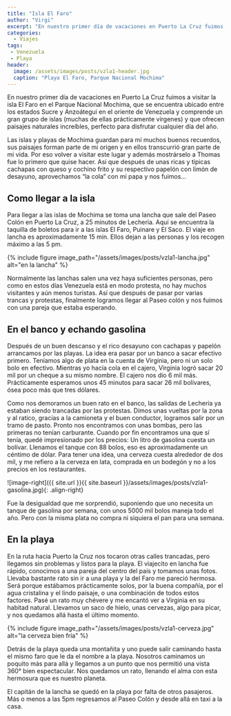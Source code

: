 ```yaml
---
title: "Isla El Faro"
author: "Virgi"
excerpt: "En nuestro primer día de vacaciones en Puerto La Cruz fuimos a visitar la isla El Faro en el Parque Nacional Mochima..."
categories: 
  - Viajes
tags: 
 - Venezuela
 - Playa
header:
  image: /assets/images/posts/vzla1-header.jpg
  caption: "Playa El Faro, Parque Nacional Mochima"
---
```


En nuestro primer día de vacaciones en Puerto La Cruz fuimos a visitar la isla El Faro en el Parque Nacional Mochima, que se encuentra ubicado entre los estados Sucre y Anzoátegui en el oriente de Venezuela y comprende un gran grupo de islas (muchas de ellas prácticamente vírgenes) y que ofrecen paisajes naturales increíbles, perfecto para disfrutar cualquier día del año. 

Las islas y playas de Mochima guardan para mí muchos buenos recuerdos, sus paisajes forman parte de mi origen y en ellos transcurrió gran parte de mi vida. Por eso volver a visitar este lugar y además mostrárselo a Thomas fue lo primero que quise hacer. Así que después de unas ricas y típicas cachapas con queso y cochino frito y su respectivo papelón con limón de desayuno, aprovechamos “la cola” con mi papa y nos fuimos… 

## Como llegar a la isla

Para llegar a las islas de Mochima se toma una lancha que sale del Paseo Colón en Puerto La Cruz, a 25 minutos de Lechería. Aquí se encuentra la taquilla de boletos para ir a las islas El Faro, Puinare y El Saco. El viaje en lancha es aproximadamente 15 min. Ellos dejan a las personas y los recogen máximo a las 5 pm. 


{% include figure image_path="/assets/images/posts/vzla1-lancha.jpg" alt="en la lancha" %} 


Normalmente las lanchas salen una vez haya suficientes personas, pero como en estos días Venezuela está en modo protesta, no hay muchos visitantes y aún menos turistas. Así que después de pasar por varias trancas y protestas, finalmente logramos llegar al Paseo colón y nos fuimos con una pareja que estaba esperando. 


## En el banco y echando gasolina

Después de un buen descanso y el rico desayuno con cachapas y papelón arrancamos por las playas. La idea era pasar por un banco a sacar efectivo primero. Teníamos algo de plata en la cuenta de Virginia, pero ni un solo bolo en efectivo. Mientras yo hacía cola en el cajero, Virginia logró sacar 20 mil por un cheque a su mismo nombre. El cajero nos dio 6 mil más. Prácticamente esperamos unos 45 minutos para sacar 26 mil bolívares, ósea poco más que tres dólares.

Como nos demoramos un buen rato en el banco, las salidas de Lechería ya estaban siendo trancadas por las protestas. Dimos unas vueltas por la zona y al ratico, gracias a la camioneta y el buen conductor, logramos salir por un tramo de pasto. Pronto nos encontramos con unas bombas, pero las primeras no tenían carburante. Cuando por fin encontramos una que sí tenía, quedé impresionado por los precios: Un litro de gasolina cuesta un bolívar. Llenamos el tanque con 88 bolos, eso es aproximadamente un céntimo de dólar. Para tener una idea, una cerveza cuesta alrededor de dos mil, y me refiero a la cerveza en lata, comprada en un bodegón y no a los precios en los restaurantes.


![image-right]({{ site.url }}{{ site.baseurl }}/assets/images/posts/vzla1-gasolina.jpg){: .align-right}

Fue la desigualdad que me sorprendió, suponiendo que uno necesita un tanque de gasolina por semana, con unos 5000 mil bolos maneja todo el año. Pero con la misma plata no compra ni siquiera el pan para una semana. 

## En la playa 

En la ruta hacia Puerto la Cruz nos tocaron otras calles trancadas, pero llegamos sin problemas y listos para la playa. El viajecito en lancha fue rápido, conocimos a una pareja del centro del país y tomamos unas fotos. Llevaba bastante rato sin ir a una playa y la del Faro me pareció hermosa. Será porque estábamos prácticamente solos, por la buena compañía, por el agua cristalina y el lindo paisaje, o una combinación de todos estos factores. Pasé un rato muy chévere y me encantó ver a Virginia en su habitad natural. Llevamos un saco de hielo, unas cervezas, algo para picar, y nos quedamos allá hasta el último momento.


{% include figure image_path="/assets/images/posts/vzla1-cerveza.jpg" alt="la cerveza bien fría" %} 


Detrás de la playa queda una montañita y uno puede salir caminando hasta el mismo faro que le da el nombre a la playa. Nosotros caminamos un poquito más para allá y llegamos a un punto que nos permitió una vista 360° bien espectacular. Nos quedamos un rato, llenando el alma con esta hermosura que es nuestro planeta. 

El capitán de la lancha se quedó en la playa por falta de otros pasajeros. Más o menos a las 5pm regresamos al Paseo Colón y desde allá en taxi a la casa. 

